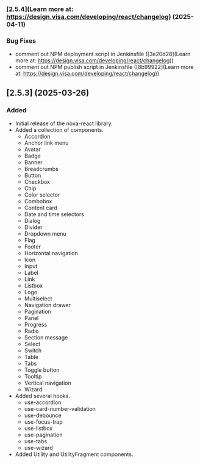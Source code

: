 
### [2.5.4](Learn more at: https://design.visa.com/developing/react/changelog) (2025-04-11)


### Bug Fixes

* comment out NPM deployment script in Jenkinsfile ([3e20d28](Learn more at: https://design.visa.com/developing/react/changelog))
* comment out NPM publish script in Jenkinsfile ([8b99922](Learn more at: https://design.visa.com/developing/react/changelog))

## [2.5.3] (2025-03-26)

### Added

- Initial release of the nova-react library.
- Added a collection of components.
  - Accordion
  - Anchor link menu
  - Avatar
  - Badge
  - Banner
  - Breadcrumbs
  - Button
  - Checkbox
  - Chip
  - Color selector
  - Combobox
  - Content card
  - Date and time selectors
  - Dialog
  - Divider
  - Dropdown menu
  - Flag
  - Footer
  - Horizontal navigation
  - Icon
  - Input
  - Label
  - Link
  - Listbox
  - Logo
  - Multiselect
  - Navigation drawer
  - Pagination
  - Panel
  - Progress
  - Radio
  - Section message
  - Select
  - Switch
  - Table
  - Tabs
  - Toggle button
  - Tooltip
  - Vertical navigation
  - Wizard
- Added several hooks.
  - use-accordion
  - use-card-number-validation
  - use-debounce
  - use-focus-trap
  - use-listbox
  - use-pagination
  - use-tabs
  - use-wizard
- Added Utility and UtilityFragment components.
